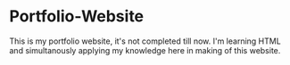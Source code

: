 # Portfolio-Website

This is my portfolio website, it's not completed till now. I'm learning HTML and simultanously applying my knowledge here in making of this website.
